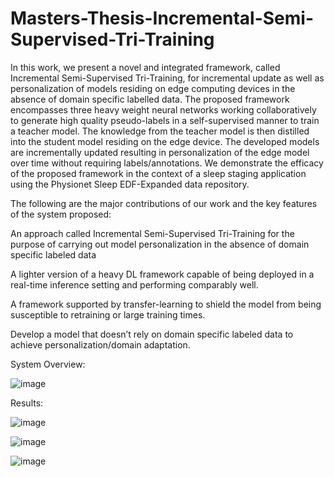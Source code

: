 # Masters-Thesis-Incremental-Semi-Supervised-Tri-Training

In this work, we present a novel and integrated framework, called Incremental Semi-Supervised Tri-Training, for incremental update as well as personalization of models residing on edge computing devices in the absence of domain specific labelled data. The proposed framework encompasses three heavy weight neural networks working collaboratively to generate high quality pseudo-labels in a self-supervised manner to train a teacher model. The knowledge from the teacher model is then distilled into the student model residing on the edge device. The developed models are incrementally updated resulting in personalization of the edge model over time without requiring labels/annotations. We demonstrate the efficacy of the proposed framework in the context of a sleep staging application using the Physionet Sleep EDF-Expanded data repository.

The following are the major contributions of our work and the key 
features of the system proposed: 

An approach called Incremental Semi-Supervised Tri-Training for the purpose of carrying out model personalization in the absence of domain specific labeled data 

A lighter version of a heavy DL framework capable of being deployed in a real-time inference setting and performing comparably well. 

A framework supported by transfer-learning to shield the model from being susceptible to retraining or large training times. 

Develop a model that doesn’t rely on domain specific labeled data to achieve personalization/domain adaptation. 

System Overview:

![image](https://github.com/medha-chippa/Masters-Thesis-Incremental-Semi-Supervised-Tri-Training/assets/55135185/db54bc0c-ba68-4200-8a90-afef34feec25)

Results:

![image](https://github.com/medha-chippa/Masters-Thesis-Incremental-Semi-Supervised-Tri-Training/assets/55135185/8e7220d4-a177-4c0e-ad6c-e7cb68dd1c9f)

![image](https://github.com/medha-chippa/Masters-Thesis-Incremental-Semi-Supervised-Tri-Training/assets/55135185/ec69fc98-0c3a-4e5e-b0fd-044627a521e1)

![image](https://github.com/medha-chippa/Masters-Thesis-Incremental-Semi-Supervised-Tri-Training/assets/55135185/6f7799ca-d445-4589-9846-2049a3a69228)




